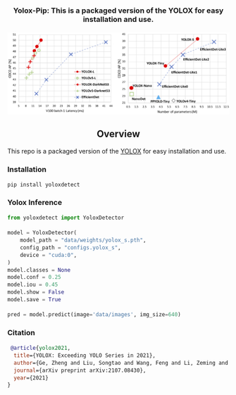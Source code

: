 <div align="center">
<h3>
  Yolox-Pip: This is a packaged version of the YOLOX for easy installation and use.
</h3>
<h4>
    <img width="800" alt="teaser" src="doc/fig.png">
</h4>
</div>

## <div align="center">Overview</div>

This repo is a packaged version of the [YOLOX](https://github.com/Megvii-BaseDetection/YOLOX) for easy installation and use.
### Installation
```
pip install yoloxdetect
```

### Yolox Inference
```python
from yoloxdetect import YoloxDetector

model = YoloxDetector(
    model_path = "data/weights/yolox_s.pth",
    config_path = "configs.yolox_s",
    device = "cuda:0",
)
model.classes = None
model.conf = 0.25
model.iou = 0.45
model.show = False
model.save = True

pred = model.predict(image='data/images', img_size=640)
```
### Citation
```bibtex
 @article{yolox2021,
  title={YOLOX: Exceeding YOLO Series in 2021},
  author={Ge, Zheng and Liu, Songtao and Wang, Feng and Li, Zeming and Sun, Jian},
  journal={arXiv preprint arXiv:2107.08430},
  year={2021}
}
```
